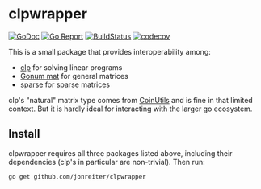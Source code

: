 # clpwrapper

[![GoDoc](https://godoc.org/github.com/jonreiter/clpwrapper?status.svg)](https://godoc.org/github.com/jonreiter/clpwrapper)
[![Go Report](https://goreportcard.com/badge/github.com/jonreiter/clpwrapper)](https://goreportcard.com/badge/github.com/jonreiter/clpwrapper)
[![BuildStatus](https://www.travis-ci.com/jonreiter/clpwrapper.svg?branch=master)](https://www.travis-ci.com/github/jonreiter/clpwrapper/branches)
[![codecov](https://codecov.io/gh/jonreiter/clpwrapper/branch/master/graph/badge.svg)](https://codecov.io/gh/jonreiter/clpwrapper)


This is a small package that provides interoperability
among:

* [clp](https://github.com/lanl/clp) for solving linear programs
* [Gonum mat](https://github.com/gonum/gonum/) for
general matrices
* [sparse](https://github.com/james-bowman/sparse) for sparse matrices

clp's "natural" matrix type comes from [CoinUtils](https://github.com/coin-or/CoinUtils) and is fine in that limited
context. But it is hardly ideal for interacting with the
larger go ecosystem.

## Install

clpwrapper requires all three packages listed above, including
their dependencies (clp's in particular are non-trivial).
Then run:

```bash
go get github.com/jonreiter/clpwrapper
```
